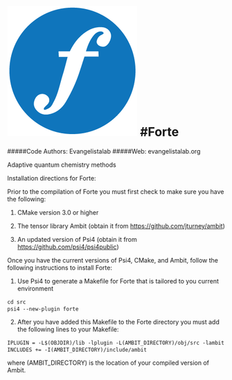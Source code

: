 ![forte](lib/forte_logo.png)
#Forte
=============

#####Code Authors: Evangelistalab
#####Web: evangelistalab.org

Adaptive quantum chemistry methods

Installation directions for Forte:

Prior to the compilation of Forte you must first check to make sure you have the following:

1. CMake version 3.0 or higher

2. The tensor library Ambit (obtain it from https://github.com/jturney/ambit)

3. An updated version of Psi4 (obtain it from https://github.com/psi4/psi4public)

Once you have the current versions of Psi4, CMake, and Ambit, follow the following instructions to install Forte:

1. Use Psi4 to generate a Makefile for Forte that is tailored to you current environment
```
cd src
psi4 --new-plugin forte
```

2. After you have added this Makefile to the Forte directory you must add the following lines to your Makefile:
```
IPLUGIN = -L$(OBJDIR)/lib -lplugin -L(AMBIT_DIRECTORY)/obj/src -lambit
INCLUDES += -I(AMBIT_DIRECTORY)/include/ambit
```
where (AMBIT_DIRECTORY) is the location of your compiled version of Ambit.
